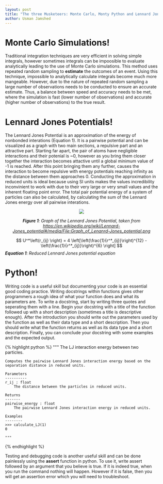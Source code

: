 ```yaml
---
layout: post
title: "The three Musketeers: Monte Carlo, Monty Python and Lennard Jones"
author: Usman Jamshed
---
```


# Monte Carlo Simulations!
Traditional integration techniques are very efficient in solving simple integrals, however sometimes integrals can be impoosible to evaluate analytically leading to the use of Monte Carlo simulations. This method uses repeated random sampling to **estimate** the outcomes of an event. Using this technique, impossible to analytically calculate integrals become much more mangeable. However, due to the nature of repeated random sampling a large number of observations needs to be conducted to ensure an accurate estimate. Thus, a balance between speed and accuracy needs to be met, where the simulation is fast (lower number of observations) and accurate (higher number of observations) to the true result.

# Lennard Jones Potentials!
The Lennard Jones Potential is an approximation of the energy of nonbonded interations (Equation 1). It is a pairwise potential and can be visualized as a graph with two main sections, a repulsive part and an attractive part. Starting far apart, the pair of atoms have negligible interactions and their potenial is ~0, however as you bring them closer together the interaction becomes attactive until a global minimum value of -1 is reached. After this point bringing them any further, causes the interaction to become repulsive with energy potentials reaching infinity as the distance between them approaches 0. Conducting the approximation in reduced units is ideal because using SI units makes the values incredibility inconvinient to work with due to their very large or very small values and the inherent floating point error. The total pair potential energy of a system of particles can also be calculated, by calculating the sum of the Lennard Jones energy over all pairwise interations. 

<center>

<img src = '{{ "/images/Lennard-Jones_potential.png" | relative_url }}'>  

***Figure 1**: Graph of the Lennard Jones Potential, taken from https://en.wikipedia.org/wiki/Lennard-Jones_potential#/media/File:Graph_of_Lenanrd-Jones_potential.png*
</center>


$$ U^*\left(r_{ij} \right) = 4 \left[\left(\frac{1}{r^*_{ij}}\right)^{12} -\left(\frac{1}{r^*_{ij}}\right)^{6} \right] $$
***Equation 1**: Reduced Lennard Jones potential equation*

# Python!
Writing code is a useful skill but documenting your code is an essential good coding practice. Writing docstrings within functions gives other programmers a rough idea of what your function does and what its parameters are. To write a docstring, start by writing three quotes and seperating them with a line. Begin your docstring with a title of the function followed up with a short description (sometimes a title is descriptive enough). After the introduction you should write out the parameters used by the function as well as their data type and a short description. Then you should write what the function returns as well as its data type and a short description. Finally, you can conclude your docstring with some examples and the expected output. 


{% highlight python %}
    """
    The LJ interaction energy between two particles.

    Computes the pairwise Lennard Jones interaction energy based on the separation distance in reduced units.

    Parameters
    ----------
    r_ij : float
        The distance between the particles in reduced units.
    
    Returns
    -------
    pairwise_energy : float
        The pairwise Lennard Jones interaction energy in reduced units.

    Examples
    --------
    >>> calculate_LJ(1)
    0

    """
{% endhighlight %}


Testing and debugging code is another useful skill and can be done painlessly using the **assert** function in python. To use it, write assert followed by an argument that you believe is true. If it is indeed true, when you run the command nothing will happen. However if it is false, then you will get an assertion error which you will need to troubleshoot.  



